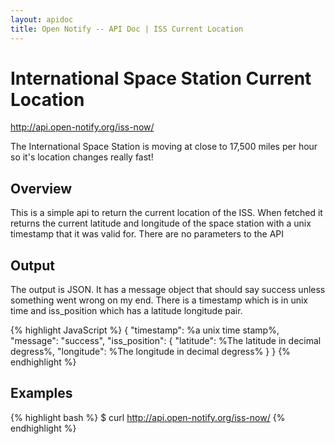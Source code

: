 ```yaml
---
layout: apidoc
title: Open Notify -- API Doc | ISS Current Location
---
```


# International Space Station Current Location

<http://api.open-notify.org/iss-now/>

The International Space Station is moving at close to 17,500 miles per hour so
it's location changes really fast!


## Overview

This is a simple api to return the current location of the ISS. When fetched it
returns the current latitude and longitude of the space station with a unix
timestamp that it was valid for. There are no parameters to the API

## Output

The output is JSON. It has a message object that should say success unless something
went wrong on my end. There is a timestamp which is in unix time and iss_position
which has a latitude longitude pair.


{% highlight JavaScript %}
{
    "timestamp": %a unix time stamp%,
    "message": "success",
    "iss_position":
      {
          "latitude": %The latitude in decimal degress%,
          "longitude": %The longitude in decimal degress%
      }
}
{% endhighlight %}


## Examples

{% highlight bash %}
$ curl http://api.open-notify.org/iss-now/
{% endhighlight %}

